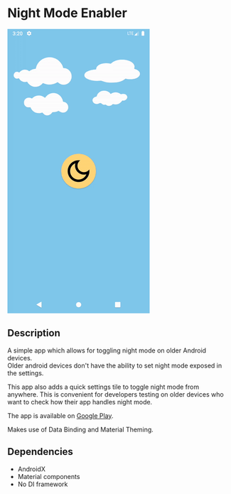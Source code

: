# Night Mode Enabler

![Demo](demo.gif)

## Description
A simple app which allows for toggling night mode on older Android devices.  
Older android devices don't have the ability to set night mode exposed in the settings.  

This app also adds a quick settings tile to toggle night mode from anywhere. This is convenient for developers testing on older devices who want to check how their app handles night mode.  

The app is available on [Google Play](https://play.google.com/store/apps/details?id=com.damien.nightmodeenabler).

Makes use of Data Binding and Material Theming.

## Dependencies
* AndroidX
* Material components
* No DI framework